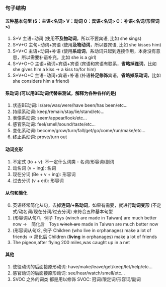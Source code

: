 ### 句子结构

#### 五种基本句型 (S：主语<名词> V：动词 O：宾语<名词> C：补语<名词/形容词>)
1.	S+V	    主语+动词 (使用**不及物动词**，所以不要宾语, 比如 she sings)
2.	S+V+O	主句+动词+宾语 (使用**及物动词**，所以要宾语, 比如 she kisses him)
3.	S+V+C	主语+动词+补语 (使用**系动词**，系动词只起到连接作用，本身没有意思，所以需要补语补充，比如 she is a girl)
4.	S+V+O+O	主语+动词+宾语+宾语 (宾语和宾语有联系，**省略掉连词**，比如 she gives him a kiss -> a kiss to/for him)
5.	S+V+O+C	主语+动词+宾语+补语 (补语**补足修饰**宾语，**省略掉系动词**，比如 she considers him a friend)

#### 系动词 (可以用BE动词代替来测试，解释为各种各样的**是**)

1. 状态BE动词: is/are/was/were/have been/has been/etc...
2. 持续系动词: keep/remain/stay/lie/stand/etc...
3. 表像系动词: seem/appear/look/etc...
4. 感官系动词: feel/smell/sound/taste/etc...
5. 变化系动词: become/grow/turn/fall/get/go/come/run/make/etc...
6. 终止系动词: prove/turn out

#### 动词变形

1. 不定式 (to + v): 不一定什么词类 - 名词/形容词/副词
2. 动名词 (v + ing): 名词
3. 现在分词 (Be + v + ing): 形容词
4. 过去分词 (v + ed): 形容词

#### 从句和简化
0. 英语经常简化从句，去掉**连词/+系动词**，如果有需要，就进行**动词变形** (不定式/动名词/现在分词/过去分词) 来符合五种基本句型
1. (形容词从句)1，例子 Toys (winch are made in Taiwan) are much better now ->　简化后　Toys ~~winch are~~ made in Taiwan are much better now
2. (形容词从句)2, 例子 Children (who live in orphanages) make a lot of friends -> 简化后 Children (**living** in orphanages) make a lot of friends
3. The pigeon,after flying 200 miles,was caught up in a net

#### 其他

1. 使役动词的后面接原形动词: have/make/leave/get/keep/let/help/etc...
2. 感官动词的后面接原形动词: see/hear/watch/smell/etc...
3. SVOC 之外的词类 都是用以修饰 SVOC: 冠词/限定词/形容词/副词


